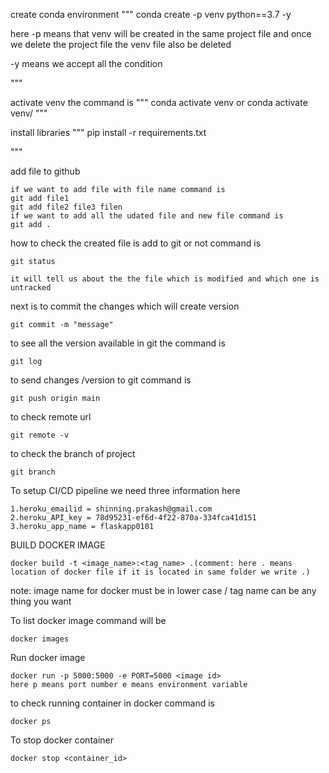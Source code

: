 create conda environment
"""
conda create -p venv python==3.7 -y

here -p means that venv will be created in the same project file and once we delete the project file 
the venv file also be deleted

-y means we accept all the condition

"""

activate venv the command is
"""
conda activate venv
       or
conda activate venv/
"""

install libraries
"""
pip install -r requirements.txt

"""

add file to github
```
if we want to add file with file name command is
git add file1
git add file2 file3 filen
if we want to add all the udated file and new file command is
git add .

```
how to check the created file is add to git or not command is
```
git status

it will tell us about the the file which is modified and which one is untracked

```
next is to commit the changes which will create version
```
git commit -m "message"
```
to see all the version available in git the command is
```
git log

```
to send changes /version to git command is
```
git push origin main
```
to check remote url
```
git remote -v

```
to check the branch of project
```
git branch

```
To setup CI/CD pipeline we need three information here
```
1.heroku_emailid = shinning.prakash@gmail.com
2.heroku_API_key = 78d95231-ef6d-4f22-870a-334fca41d151
3.heroku_app_name = flaskapp0101  

```
BUILD DOCKER IMAGE
```
docker build -t <image_name>:<tag_name> .(comment: here . means location of docker file if it is located in same folder we write .)

```
note: image name for docker must be in lower case / tag name can be any thing you want

To list docker image command will be
```
docker images

```
Run docker image
```
docker run -p 5000:5000 -e PORT=5000 <image id>
here p means port number e means environment variable

```
to check running container in docker command is
```
docker ps

```
To stop docker container
```
docker stop <container_id>

```



